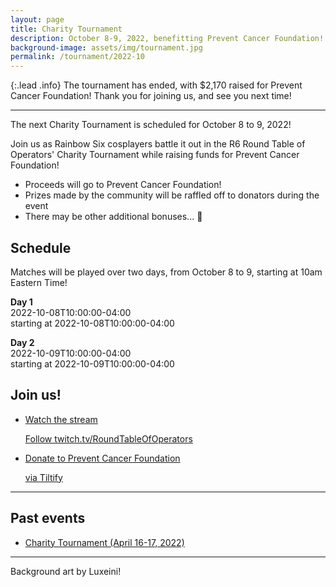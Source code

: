 ```yaml
---
layout: page
title: Charity Tournament
description: October 8-9, 2022, benefitting Prevent Cancer Foundation!
background-image: assets/img/tournament.jpg
permalink: /tournament/2022-10
---
```



{:.lead .info}
The tournament has ended, with $2,170 raised for Prevent Cancer Foundation! Thank you for joining us, and see you next time! 

----

The next Charity Tournament is scheduled for October 8 to 9, 2022! 

Join us as Rainbow Six cosplayers battle it out in the R6 Round Table of Operators' Charity Tournament while raising funds for Prevent Cancer Foundation!

* Proceeds will go to Prevent Cancer Foundation!
* Prizes made by the community will be raffled off to donators during the event
* There may be other additional bonuses... 👀

## Schedule

Matches will be played over two days, from October 8 to 9, starting at 10am Eastern Time! 

<strong>Day 1</strong><br>
<span class="date lead">2022-10-08T10:00:00-04:00</span><br>
starting at <span class="local-time">2022-10-08T10:00:00-04:00</span>

<strong>Day 2</strong><br>
<span class="date lead">2022-10-09T10:00:00-04:00</span><br>
starting at <span class="local-time">2022-10-09T10:00:00-04:00</span>

## Join us!

<ul class="link-collection">
    <li class="link">
        <a href="https://www.twitch.tv/RoundTableOfOperators">
            <div class="link-title">
                <p>Watch the stream</p>
            </div>
            <div class="link-description">
                <p>Follow twitch.tv/RoundTableOfOperators</p>
            </div>
        </a>
    </li>
    <li class="link">
        <a href="https://tiltify.com/@roundtabler6/round-table-charity-tournament">
            <div class="link-title">
                <p>Donate to Prevent Cancer Foundation</p>
            </div>
            <div class="link-description">
                <p>via Tiltify</p>
            </div>
        </a>
    </li>
</ul>

----

## Past events

* [Charity Tournament (April 16-17, 2022)](/tournament/2022-04)

-----

Background art by Luxeini!

<!-- Scripts for conversion to local time -->
<script src="/assets/js/luxon.min.js"></script>
<script src="/assets/js/datetime.js"></script>
